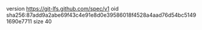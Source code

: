 version https://git-lfs.github.com/spec/v1
oid sha256:87add9a2abe69f43c4e91e8d0e39586018f4528a4aad76d54bc51491690e7711
size 40
